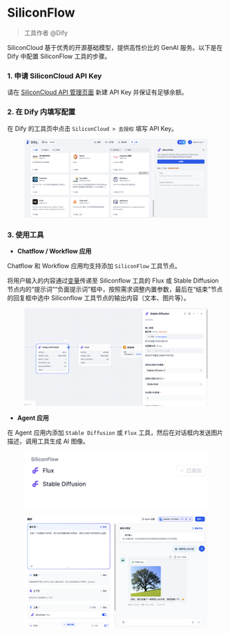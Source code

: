 # SiliconFlow

> 工具作者 @Dify

SiliconCloud 基于优秀的开源基础模型，提供高性价比的 GenAI 服务。以下是在 Dify 中配置 SiliconFlow 工具的步骤。

### 1. 申请 SiliconCloud API Key

请在 [SiliconCloud API 管理页面](https://cloud.siliconflow.cn/account/ak) 新建 API Key 并保证有足够余额。

### 2. 在 Dify 内填写配置

在 Dify 的工具页中点击 `SiliconCloud > 去授权` 填写 API Key。

<figure><img src="../../../.gitbook/assets/截屏2024-09-26 23.12.01.png" alt=""><figcaption></figcaption></figure>

### 3. 使用工具

* **Chatflow / Workflow 应用**

Chatflow 和 Workflow 应用均支持添加 `SiliconFlow` 工具节点。

将用户输入的内容通过[变量](../../workflow/variables.md)传递至 Siliconflow 工具的 Flux 或 Stable Diffusion 节点内的“提示词”“负面提示词”框中，按照需求调整内置参数，最后在“结束”节点的回复框中选中 Siliconflow 工具节点的输出内容（文本、图片等）。

<figure><img src="../../../.gitbook/assets/截屏2024-09-27 10.09.34.png" alt=""><figcaption></figcaption></figure>

* **Agent 应用**

在 Agent 应用内添加 `Stable Diffusion` 或 `Flux` 工具，然后在对话框内发送图片描述，调用工具生成 AI 图像。

<figure><img src="../../../.gitbook/assets/截屏2024-09-27 10.18.54.png" alt=""><figcaption></figcaption></figure>

<figure><img src="../../../.gitbook/assets/截屏2024-09-27 10.23.52.png" alt=""><figcaption></figcaption></figure>
